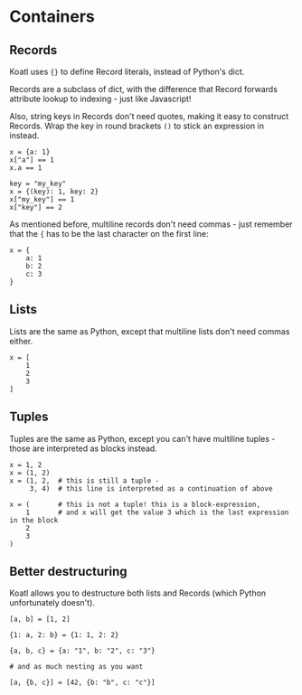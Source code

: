 # Containers

## Records

Koatl uses `{}` to define Record literals, instead of Python's dict.

Records are a subclass of dict, with the difference that Record forwards attribute lookup to indexing - just like Javascript!

Also, string keys in Records don't need quotes, making it easy to construct Records. Wrap the key in round brackets `()` to stick an expression in instead.

```koatl
x = {a: 1}
x["a"] == 1
x.a == 1

key = "my_key"
x = {(key): 1, key: 2}
x["my_key"] == 1
x["key"] == 2
```

As mentioned before, multiline records don't need commas - just remember that the `{` has to be the last character on the first line:

```koatl
x = {
    a: 1
    b: 2
    c: 3
}
```

## Lists

Lists are the same as Python, except that multiline lists don't need commas either.

```koatl
x = [
    1
    2
    3
]
```

## Tuples

Tuples are the same as Python, except you can't have multiline tuples - those are interpreted as blocks instead.

```koatl
x = 1, 2
x = (1, 2)
x = (1, 2,  # this is still a tuple -
     3, 4)  # this line is interpreted as a continuation of above

x = (       # this is not a tuple! this is a block-expression,
    1       # and x will get the value 3 which is the last expression in the block
    2
    3
)
```

## Better destructuring

Koatl allows you to destructure both lists and Records (which Python unfortunately doesn't).

```koatl
[a, b] = [1, 2]

{1: a, 2: b} = {1: 1, 2: 2}

{a, b, c} = {a: "1", b: "2", c: "3"}

# and as much nesting as you want

[a, {b, c}] = [42, {b: "b", c: "c"}]
```
